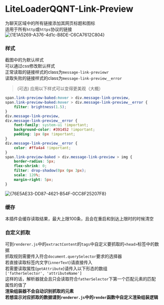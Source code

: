 # LiteLoaderQQNT-Link-Preview  
为聊天区域中的所有链接添加其网页标题和图标  
适用于所有`http`或`https`协议的链接  
![{1E1A5269-A376-4d1c-B8DE-C6CA7612C804}](https://github.com/Eticeweng/LiteLoaderQQNT-Link-Preview/assets/43090280/0a4a4b7e-f43e-4a76-94e1-6f152e6c8610)

### 样式  
截图中的为默认样式  
可以通过css修改默认样式  
正常读取的链接样式的class为`message-link-previewr`  
读取失败的链接样式的class为`message-link-preview__error`  

> (可选) 应用以下样式可以变得更美观（大概）
```css
span.link-preview-baked:hover > div.message-link-preview,
span.link-preview-baked:hover > div.message-link-preview__error {
	filter: brightness(1.5);
}
div.message-link-preview,
div.message-link-preview__error {
	font-family: system-ui !important;
	background-color: #391452 !important;
	padding: 1px 8px !important;
}
div.message-link-preview__error {
	color: #ffa4a4 !important;
}
span.link-preview-baked > div.message-link-preview > img {
	border-radius: 5px;
	flex-shrink: 0;
	filter: drop-shadow(0px 0px 3px);
	scale: 120%;
	margin-right: 5px;
}
```
![{76E5AE33-DD87-4621-B54F-0CC8F25207F8}](https://github.com/Eticeweng/LiteLoaderQQNT-Link-Preview/assets/43090280/1474f685-f14c-45a3-a99a-bd65997dc92a)  

### 缓存
本插件会缓存读取结果，最大上限100条，且会在重启和到达上限时的时候清空  

### 自定义抓取
可到`renderer.js`中的`extractContent`的`tags`中自定义要抓取的`<head>`标签中的数据  
抓取规则需要传入符合`document.querySelector`要求的选择器  
若直接读取标签内文字(`innerText`)请直接传入  
若需要读取属性(`getAttribute`)请传入以下形态的数组  
`['fatherSelector', 'attributeName']`  
这样的话，解析器就会且只会读取符合`fatherSelector`下第一个匹配元素的匹配属性的值了  
**渲染组装器不会自动识别抓取的元素**  
**若想显示对应抓取的数据请到`renderer.js`中的`render`函数中自定义渲染组装逻辑**

